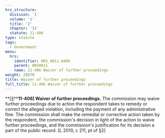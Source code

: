 ```yaml
---
hrs_structure:
  division: '1'
  volume: '1'
  title: '2'
  chapter: '11'
  statute: 11-406
type: statute
tags:
  - Government
menu:
  hrs:
    identifier: HRS_0011-0406
    parent: HRS0011
    name: 11-406 Waiver of further proceedings
weight: 20870
title: Waiver of further proceedings
full_title: 11-406 Waiver of further proceedings
---
```

**[§****11-406] Waiver of further proceedings.** The commission may waive further proceedings due to action the respondent takes to remedy or correct the alleged violation, including the payment of any administrative fine. The commission shall make the remedial or corrective action taken by the respondent, the commission's decision in light of the action to waive further proceedings, and the commission's justification for its decision a part of the public record. [L 2010, c 211, pt of §2]